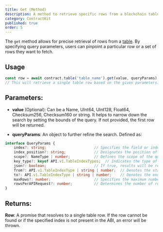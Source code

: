 ```yaml
---
title: Get (Method)
description: A method to retrieve specific rows from a blockchain table based on certain query parameters.
category: ContractKit
published: true
order: 5
---
```


The `get` method allows for precise retrieval of rows from a [table](/docs/contract-kit/table). By specifying query parameters, users can pinpoint a particular row or a set of rows they want to fetch.

## Usage

```typescript
const row = await contract.table('table_name').get(value, queryParams);  
// This will retrieve a single table row based on the given parameters.
```

## Parameters:

- **value** (Optional): Can be a Name, UInt64, UInt128, Float64, Checksum256, Checksum160 or string. It helps to narrow down the search by setting the bounds of the query. If not provided, the first row will be returned.
  
- **queryParams**: An object to further refine the search. Defined as:

```typescript
interface QueryParams {
    index?: string;                      // Specifies the field or index in the table for querying.
    index_position?: string;             // Designates the position of the index in multi-index tables.
    scope?: NameType | number;           // Defines the scope of the query to refine the search.
    key_type?: keyof API.v1.TableIndexTypes;  // Indicates the type of key for the queried index.
    json?: boolean;                      // If true, results will be returned in JSON format.
    from?: API.v1.TableIndexType | string | number;  // Denotes the start of the range for bounded queries.
    to?: API.v1.TableIndexType | string | number;    // Denotes the end of the range for bounded queries.
    maxRows?: number;                    // Specifies the maximum number of rows to fetch.
    rowsPerAPIRequest?: number;          // Determines the number of rows fetched per API request for pagination.
}
```

## Returns:

**Row**: A promise that resolves to a single table row. If the row cannot be found or if the specified index is not present in the ABI, an error will be thrown.

